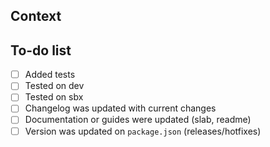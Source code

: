 ## Context

<!-- Add a brief description of your changes -->

## To-do list

- [ ] Added tests
- [ ] Tested on dev
- [ ] Tested on sbx
- [ ] Changelog was updated with current changes
- [ ] Documentation or guides were updated (slab, readme)
- [ ] Version was updated on `package.json` (releases/hotfixes)

<!-- Remember to squash all commits before merging -->